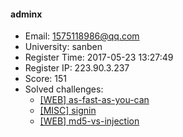 #### adminx  

* Email: 1575118986@qq.com  
* University: sanben  
* Register Time: 2017-05-23 13:27:49  
* Register IP: 223.90.3.237  
* Score: 151  
* Solved challenges: 
  * [[WEB] as-fast-as-you-can](https://github.com/SniperOJ/Challenges/blob/master/web/as-fast-as-you-can.json)  
  * [[MISC] signin](https://github.com/SniperOJ/Challenges/blob/master/misc/signin.json)  
  * [[WEB] md5-vs-injection](https://github.com/SniperOJ/Challenges/blob/master/web/md5-vs-injection.json)  
